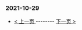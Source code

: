 ### 2021-10-29 
 

- [ < 上一页 ](https://github.com/able8/weibo-hot-record/blob/master/2021-10-28.md) -------- [ 下一页 > ](https://github.com/able8/weibo-hot-record/blob/master/2021-10-30.md)